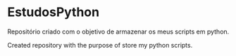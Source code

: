 # EstudosPython
Repositório criado com o objetivo de armazenar os meus scripts em python.

Created repository with the purpose of store my python scripts.

